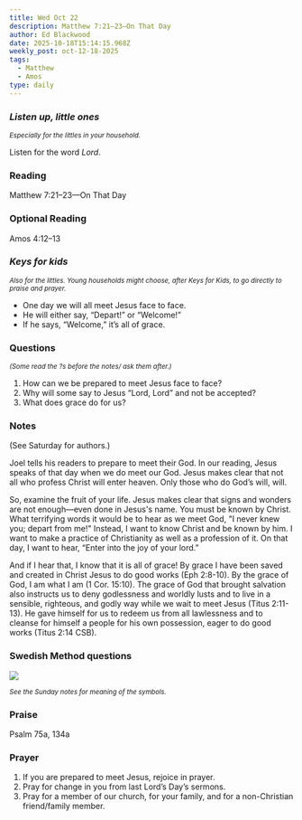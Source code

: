 ```yaml
---
title: Wed Oct 22
description: Matthew 7:21–23—On That Day
author: Ed Blackwood
date: 2025-10-18T15:14:15.968Z
weekly_post: oct-12-18-2025
tags:
  - Matthew
  - Amos
type: daily
---
```

### *Listen up, little ones*

<div><small><i>Especially for the littles in your household.</i></small></div>

Listen for the word *Lord*.

### Reading

Matthew 7:21–23—On That Day

### Optional Reading

Amos 4:12–13

### *Keys for kids*

<div><small><i>Also for the littles. Young households might choose, after Keys for Kids, to go directly to praise and prayer.</i></small></div>

* One day we will all meet Jesus face to face.
* He will either say, “Depart!” or “Welcome!”
* If he says, “Welcome,” it’s all of grace.

### Questions

<div><small><i>(Some read the ?s before the notes/ ask them after.)</i></small></div>

1. How can we be prepared to meet Jesus face to face?
2. Why will some say to Jesus “Lord, Lord” and not be accepted?
3. What does grace do for us?

### Notes

(See Saturday for authors.)	

Joel tells his readers to prepare to meet their God. In our reading, Jesus speaks of that day when we do meet our God. Jesus makes clear that not all who profess Christ will enter heaven. Only those who do God’s will, will. 

So, examine the fruit of your life. Jesus makes clear that signs and wonders are not enough—even done in Jesus's name. You must be known by Christ. What terrifying words it would be to hear as we meet God, "I never knew you; depart from me!" Instead, I want to know Christ and be known by him. I want to make a practice of Christianity as well as a profession of it. On that day, I want to hear, “Enter into the joy of your lord.”

And if I hear that, I know that it is all of grace! By grace I have been saved and created in Christ Jesus to do good works (Eph 2:8-10). By the grace of God, I am what I am (1 Cor. 15:10). The grace of God that brought salvation also instructs us to deny godlessness and worldly lusts and to live in a sensible, righteous, and godly way while we wait to meet Jesus (Titus 2:11-13). He gave himself for us to redeem us from all lawlessness and to cleanse for himself a people for his own possession, eager to do good works (Titus 2:14 CSB).

### Swedish Method questions

![](/static/img/family_worship_study_ed-swedish_questions.png)

<div><small><i>See the Sunday notes for meaning of the symbols.</i></small></div>

### Praise

P﻿salm 75a, 134a

### Prayer

1. If you are prepared to meet Jesus, rejoice in prayer.
2. Pray for change in you from last Lord’s Day’s sermons.
3. Pray for a member of our church, for your family, and for a non-Christian friend/family member.